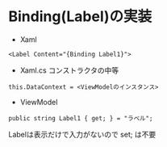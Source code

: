 # Binding(Label)の実装

- Xaml
```
<Label Content="{Binding Label1}">
```

- Xaml.cs
コンストラクタの中等
```
this.DataContext = <ViewModelのインスタンス>
```

- ViewModel
```
public string Label1 { get; } = "ラベル";
```
Labelは表示だけで入力がないので set; は不要